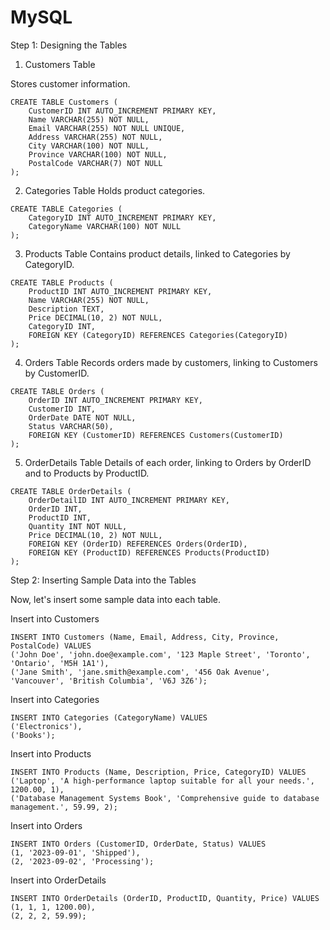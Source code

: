 # MySQL

Step 1: Designing the Tables

1. Customers Table

Stores customer information.

```
CREATE TABLE Customers (
    CustomerID INT AUTO_INCREMENT PRIMARY KEY,
    Name VARCHAR(255) NOT NULL,
    Email VARCHAR(255) NOT NULL UNIQUE,
    Address VARCHAR(255) NOT NULL,
    City VARCHAR(100) NOT NULL,
    Province VARCHAR(100) NOT NULL,
    PostalCode VARCHAR(7) NOT NULL
);
```

2. Categories Table
Holds product categories.

```
CREATE TABLE Categories (
    CategoryID INT AUTO_INCREMENT PRIMARY KEY,
    CategoryName VARCHAR(100) NOT NULL
);
```

3. Products Table
Contains product details, linked to Categories by CategoryID.


```
CREATE TABLE Products (
    ProductID INT AUTO_INCREMENT PRIMARY KEY,
    Name VARCHAR(255) NOT NULL,
    Description TEXT,
    Price DECIMAL(10, 2) NOT NULL,
    CategoryID INT,
    FOREIGN KEY (CategoryID) REFERENCES Categories(CategoryID)
);
```


4. Orders Table
Records orders made by customers, linking to Customers by CustomerID.


```
CREATE TABLE Orders (
    OrderID INT AUTO_INCREMENT PRIMARY KEY,
    CustomerID INT,
    OrderDate DATE NOT NULL,
    Status VARCHAR(50),
    FOREIGN KEY (CustomerID) REFERENCES Customers(CustomerID)
);
```

5. OrderDetails Table
Details of each order, linking to Orders by OrderID and to Products by ProductID.


```
CREATE TABLE OrderDetails (
    OrderDetailID INT AUTO_INCREMENT PRIMARY KEY,
    OrderID INT,
    ProductID INT,
    Quantity INT NOT NULL,
    Price DECIMAL(10, 2) NOT NULL,
    FOREIGN KEY (OrderID) REFERENCES Orders(OrderID),
    FOREIGN KEY (ProductID) REFERENCES Products(ProductID)
);
```


Step 2: Inserting Sample Data into the Tables

Now, let's insert some sample data into each table.

Insert into Customers


```
INSERT INTO Customers (Name, Email, Address, City, Province, PostalCode) VALUES
('John Doe', 'john.doe@example.com', '123 Maple Street', 'Toronto', 'Ontario', 'M5H 1A1'),
('Jane Smith', 'jane.smith@example.com', '456 Oak Avenue', 'Vancouver', 'British Columbia', 'V6J 3Z6');
```

Insert into Categories

```
INSERT INTO Categories (CategoryName) VALUES
('Electronics'),
('Books');
```


Insert into Products

```
INSERT INTO Products (Name, Description, Price, CategoryID) VALUES
('Laptop', 'A high-performance laptop suitable for all your needs.', 1200.00, 1),
('Database Management Systems Book', 'Comprehensive guide to database management.', 59.99, 2);
```


Insert into Orders


```
INSERT INTO Orders (CustomerID, OrderDate, Status) VALUES
(1, '2023-09-01', 'Shipped'),
(2, '2023-09-02', 'Processing');
```

Insert into OrderDetails

```
INSERT INTO OrderDetails (OrderID, ProductID, Quantity, Price) VALUES
(1, 1, 1, 1200.00),
(2, 2, 2, 59.99);
```

